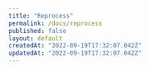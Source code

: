 ```yaml
---
title: "Reprocess"
permalink: /docs/reprocess
published: false
layout: default
createdAt: "2022-09-19T17:32:07.042Z"
updatedAt: "2022-09-19T17:32:07.042Z"
---
```

